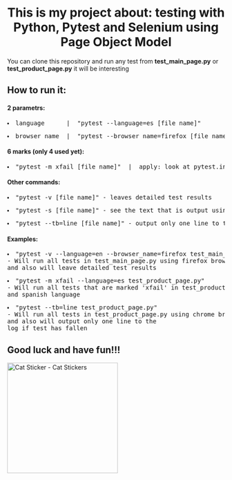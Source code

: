 <h1 align="center">This is my project about: testing with Python, Pytest and Selenium using Page Object Model</h1>
<p>You can clone this repository and run any test from <strong>test_main_page.py</strong> or <strong>test_product_page.py</strong> it will be interesting</p>
<h2>How to run it:</h2>
<h4>2 parametrs:</h4>
<pre><li>language      |  "pytest --language=es [file_name]"           |   apply: "ru" (default); "en"; "fr"...</li></pre>
<pre><li>browser_name  |  "pytest --browser_name=firefox [file_name]"  |  apply: "chrome" (default); "firefox"</li></pre>
<h4>6 marks (only 4 used yet):</h4>
<pre><li>"pytest -m xfail [file_name]"  |  apply: look at pytest.ini file</li></pre>
<h4>Other commands:</h4>
<pre><li>"pytest -v [file_name]" - leaves detailed test results</li></pre>
<pre><li>"pytest -s [file_name]" - see the text that is output using print</li></pre> 
<pre><li>"pytest --tb=line [file_name]" - output only one line to the log of each failed test</li></pre>
<p></p>
<h4>Examples:</h4>
<pre><li>"pytest -v --language=en --browser_name=firefox test_main_page.py"
- Will run all tests in test_main_page.py using firefox browser and english language,
and also will leave detailed test results</li></pre>
<pre><li>"pytest -m xfail --language=es test_product_page.py"
- Will run all tests that are marked 'xfail' in test_product_page.py using chrome browser
and spanish language</li></pre>
<pre><li>"pytest --tb=line test_product_page.py"
- Will run all tests in test_product_page.py using chrome browser and english language,
and also will output only one line to the
log if test has fallen</li></pre>
<h2>Good luck and have fun!!!</h2>
<img src="https://media.tenor.com/Z73zwxJhLpsAAAAi/cat.gif" width="256" height="256" alt="Cat Sticker - Cat Stickers">
